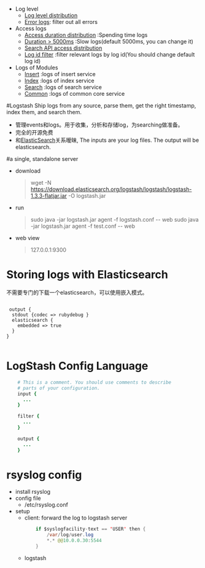 
- Log level
    * [Log level distribution](http://172.31.50.193:19292/index.html#/dashboard/elasticsearch/Log%20level%20distribution)
    * [Error logs](http://172.31.50.193:19292/index.html#/dashboard/elasticsearch/Error%20logs): filter out all errors
- Access logs
    * [Access duration distribution](http://172.31.50.193:19292/index.html#/dashboard/elasticsearch/Access%20duration%20distribution) :Spending time logs
    * [Duration > 5000ms](http://172.31.50.193:19292/index.html#dashboard/temp/uYGE_IKqSCeJvNDiDuaO_A) :Slow logs(default 5000ms, you can change it)
    * [Search API access distribution](http://172.31.50.193:19292/index.html#/dashboard/elasticsearch/Search%20API%20access)
    * [Log id filter](http://172.31.50.193:19292/index.html#/dashboard/elasticsearch/Log%20id%20filter) :filter relevant logs by log id(You should change default log id)
- Logs of Modules
    * [Insert](http://172.31.50.193:19292/index.html#/dashboard/elasticsearch/Index%20Logs) :logs of insert service
    * [Index](http://172.31.50.193:19292/index.html#/dashboard/elasticsearch/Insert%20Logs) :logs of index service
    * [Search](http://172.31.50.193:19292/index.html#/dashboard/elasticsearch/Search%20Front%20Logs) :logs of search service
    * [Common](http://172.31.50.193:19292/index.html#/dashboard/elasticsearch/Common%20Service) :logs of common core service




#Logstash
Ship logs from any source, parse them, get the right timestamp, index them, and search them.

 - 管理events和logs。用于收集，分析和存储log，为searching做准备。
 - 完全的开源免费
 - 和[ElasticSearch](http://www.elasticsearch.org/)关系暧昧, The inputs are your log files. The output will be elasticsearch.


#a single, standalone server

- download
    > wget -N https://download.elasticsearch.org/logstash/logstash/logstash-1.3.3-flatjar.jar -O logstash.jar
- run
    > sudo java -jar logstash.jar agent -f logstash.conf -- web
    > sudo java -jar logstash.jar agent -f test.conf -- web
- web view
    > 127.0.0.1:9300


# Storing logs with **Elasticsearch**
不需要专门的下载一个elasticsearch，可以使用嵌入模式。


```

 output {
  stdout {codec => rubydebug }
  elasticsearch {
    embedded => true
  }
}


```




# LogStash Config Language

```ruby
    # This is a comment. You should use comments to describe
    # parts of your configuration.
    input {
      ...
    }

    filter {
      ...
    }

    output {
      ...
    }
```


# rsyslog config

- install rsyslog
- config file
    * /etc/rsyslog.conf
- setup
    * client: forward the log to logstash server
        ```java
            if $syslogfacility-text == 'USER' then {
                /var/log/user.log
                *.* @@10.0.0.30:5544
            }
        ```
    * logstash